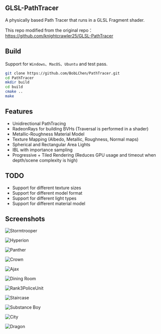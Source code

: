 ## GLSL-PathTracer

A physically based Path Tracer that runs in a GLSL Fragment shader. 

This repo modified from the original repo： https://github.com/knightcrawler25/GLSL-PathTracer

## Build

Support for `Windows`、`MacOS`、`Ubuntu` and test pass.

```bash
git clone https://github.com/BobLChen/PathTracer.git
cd PathTracer
mkdir build
cd build
cmake ..
make
```

## Features

- Unidirectional PathTracing
- RadeonRays for building BVHs (Traversal is performed in a shader)
- Metallic-Roughness Material Model
- Texture Mapping (Albedo, Metallic, Roughness, Normal maps)
- Spherical and Rectangular Area Lights
- IBL with importance sampling
- Progressive + Tiled Rendering (Reduces GPU usage and timeout when depth/scene complexity is high)

## TODO

- Support for different texture sizes
- Support for different model format
- Support for different light types
- Support for different material model

## Screenshots

![Stormtrooper](./screenshots/stormtrooper.jpg)

![Hyperion](./screenshots/hyperion.jpg)

![Panther](./screenshots/panther.jpg)

![Crown](./screenshots/crown.jpg)

![Ajax](./screenshots/ajax_materials.jpg)

![Dining Room](./screenshots/DiningRoom.jpg)

![Rank3PoliceUnit](./screenshots/rank3police_color_corrected.jpg)

![Staircase](./screenshots/staircase.jpg)

![Substance Boy](./screenshots/MeetMat_Maps.jpg)

![City](./screenshots/city.jpg)

![Dragon](./screenshots/dragon.jpg)
